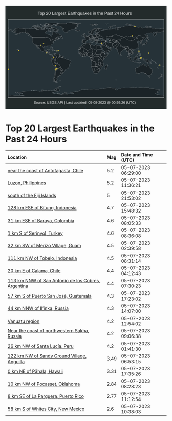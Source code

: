![Map](./map.png)

# Top 20 Largest Earthquakes in the Past 24 Hours

| Location | Mag | Date and Time (UTC) |
|:---|:---|:---|
| [near the coast of Antofagasta, Chile](https://earthquake.usgs.gov/earthquakes/eventpage/us6000ka60) | 5.2 | 05-07-2023 06:29:00 |
| [Luzon, Philippines](https://earthquake.usgs.gov/earthquakes/eventpage/us6000ka7b) | 5.2 | 05-07-2023 11:36:21 |
| [south of the Fiji Islands](https://earthquake.usgs.gov/earthquakes/eventpage/us6000ka9m) | 5 | 05-07-2023 21:53:02 |
| [128 km ESE of Bitung, Indonesia](https://earthquake.usgs.gov/earthquakes/eventpage/us6000ka8q) | 4.7 | 05-07-2023 15:48:32 |
| [31 km ESE of Baraya, Colombia](https://earthquake.usgs.gov/earthquakes/eventpage/us6000ka69) | 4.6 | 05-07-2023 08:05:33 |
| [1 km S of Serinyol, Turkey](https://earthquake.usgs.gov/earthquakes/eventpage/us6000ka6g) | 4.6 | 05-07-2023 08:36:08 |
| [32 km SW of Merizo Village, Guam](https://earthquake.usgs.gov/earthquakes/eventpage/us6000ka5e) | 4.5 | 05-07-2023 02:39:58 |
| [111 km NW of Tobelo, Indonesia](https://earthquake.usgs.gov/earthquakes/eventpage/us6000ka6h) | 4.5 | 05-07-2023 08:31:14 |
| [20 km E of Calama, Chile](https://earthquake.usgs.gov/earthquakes/eventpage/us6000ka5c) | 4.4 | 05-07-2023 04:12:43 |
| [113 km NNW of San Antonio de los Cobres, Argentina](https://earthquake.usgs.gov/earthquakes/eventpage/us6000ka66) | 4.4 | 05-07-2023 07:30:23 |
| [57 km S of Puerto San José, Guatemala](https://earthquake.usgs.gov/earthquakes/eventpage/us6000ka8w) | 4.3 | 05-07-2023 17:23:02 |
| [44 km NNW of Il’inka, Russia](https://earthquake.usgs.gov/earthquakes/eventpage/us6000ka83) | 4.3 | 05-07-2023 14:07:00 |
| [Vanuatu region](https://earthquake.usgs.gov/earthquakes/eventpage/us6000ka7l) | 4.2 | 05-07-2023 12:54:02 |
| [Near the coast of northwestern Sakha, Russia](https://earthquake.usgs.gov/earthquakes/eventpage/us6000ka6q) | 4.2 | 05-07-2023 09:06:38 |
| [26 km NW of Santa Lucía, Peru](https://earthquake.usgs.gov/earthquakes/eventpage/us6000ka4m) | 4.2 | 05-07-2023 01:41:30 |
| [122 km NW of Sandy Ground Village, Anguilla](https://earthquake.usgs.gov/earthquakes/eventpage/pr2023127000) | 3.49 | 05-07-2023 06:53:15 |
| [0 km NE of Pāhala, Hawaii](https://earthquake.usgs.gov/earthquakes/eventpage/hv73391792) | 3.31 | 05-07-2023 17:35:26 |
| [10 km NW of Pocasset, Oklahoma](https://earthquake.usgs.gov/earthquakes/eventpage/ok2023iwwe) | 2.84 | 05-07-2023 08:28:23 |
| [8 km SE of La Parguera, Puerto Rico](https://earthquake.usgs.gov/earthquakes/eventpage/pr71408403) | 2.77 | 05-07-2023 11:12:54 |
| [58 km S of Whites City, New Mexico](https://earthquake.usgs.gov/earthquakes/eventpage/tx2023ixal) | 2.6 | 05-07-2023 10:38:03 |
